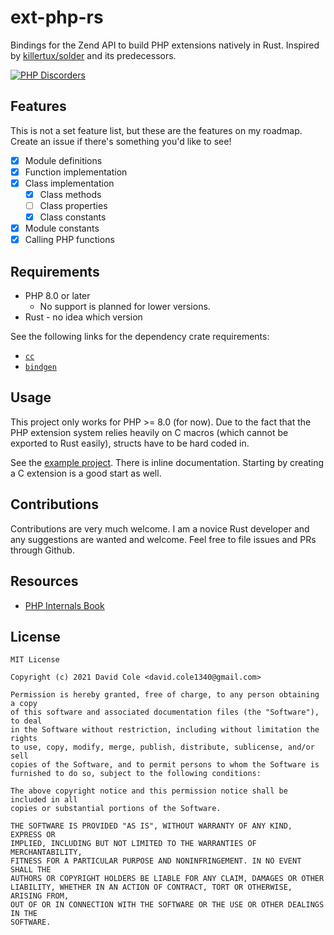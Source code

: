 # ext-php-rs

Bindings for the Zend API to build PHP extensions natively in Rust. Inspired by [killertux/solder](https://github.com/killertux/solder) and its predecessors.

[![PHP Discorders](https://discord.com/api/guilds/115233111977099271/widget.png?style=banner1)](https://discord.gg/0duG4FF1ElFGUFVq)

## Features

This is not a set feature list, but these are the features on my roadmap. Create an issue if there's something you'd like to see!

- [x] Module definitions
- [x] Function implementation
- [x] Class implementation
    - [x] Class methods
    - [ ] Class properties
    - [x] Class constants
- [x] Module constants
- [x] Calling PHP functions

## Requirements

- PHP 8.0 or later
     - No support is planned for lower versions.
- Rust - no idea which version

See the following links for the dependency crate requirements:

- [`cc`](https://github.com/alexcrichton/cc-rs#compile-time-requirements)
- [`bindgen`](https://rust-lang.github.io/rust-bindgen/requirements.html)


## Usage

This project only works for PHP >= 8.0 (for now). Due to the fact that the PHP extension system relies heavily on C macros (which cannot be exported to Rust easily), structs have to be hard coded in.

See the [example project](example/skel). There is inline documentation. Starting by creating a C extension is a good start as well.

## Contributions

Contributions are very much welcome. I am a novice Rust developer and any suggestions are wanted and welcome. Feel free to file issues and PRs through Github.

## Resources

- [PHP Internals Book](https://www.phpinternalsbook.com/)

## License

```
MIT License

Copyright (c) 2021 David Cole <david.cole1340@gmail.com>

Permission is hereby granted, free of charge, to any person obtaining a copy
of this software and associated documentation files (the "Software"), to deal
in the Software without restriction, including without limitation the rights
to use, copy, modify, merge, publish, distribute, sublicense, and/or sell
copies of the Software, and to permit persons to whom the Software is
furnished to do so, subject to the following conditions:

The above copyright notice and this permission notice shall be included in all
copies or substantial portions of the Software.

THE SOFTWARE IS PROVIDED "AS IS", WITHOUT WARRANTY OF ANY KIND, EXPRESS OR
IMPLIED, INCLUDING BUT NOT LIMITED TO THE WARRANTIES OF MERCHANTABILITY,
FITNESS FOR A PARTICULAR PURPOSE AND NONINFRINGEMENT. IN NO EVENT SHALL THE
AUTHORS OR COPYRIGHT HOLDERS BE LIABLE FOR ANY CLAIM, DAMAGES OR OTHER
LIABILITY, WHETHER IN AN ACTION OF CONTRACT, TORT OR OTHERWISE, ARISING FROM,
OUT OF OR IN CONNECTION WITH THE SOFTWARE OR THE USE OR OTHER DEALINGS IN THE
SOFTWARE.
```
